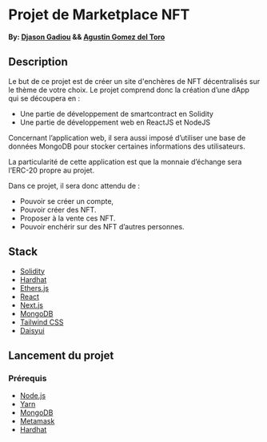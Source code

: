 # Projet de Marketplace NFT
**By: [Djason Gadiou](https://github.com/Magicred-1/) && [Agustin Gomez del Toro](https://github.com/AgustinGomezDelToro)**

## Description
Le but de ce projet est de créer un site d'enchères de NFT décentralisés sur le thème de votre choix.
Le projet comprend donc la création d’une dApp qui se découpera en :
-	Une partie de développement de smartcontract en Solidity
-	Une partie de développement web en ReactJS et NodeJS

Concernant l’application web, il sera aussi imposé d’utiliser une base de données MongoDB pour stocker certaines informations des utilisateurs.

La particularité de cette application est que la monnaie d’échange sera l’ERC-20 propre au projet.

Dans ce projet, il sera donc attendu de :
-	Pouvoir se créer un compte,
-	Pouvoir créer des NFT.
-	Proposer à la vente ces NFT.
-	Pouvoir enchérir sur des NFT d’autres personnes.

## Stack
- [Solidity](https://docs.soliditylang.org/en/v0.8.9/)
- [Hardhat](https://hardhat.org/)
- [Ethers.js](https://docs.ethers.io/v5/)
- [React](https://reactjs.org/)
- [Next.js](https://nextjs.org/)
- [MongoDB](https://www.mongodb.com/)
- [Tailwind CSS](https://tailwindcss.com/)
- [Daisyui](https://daisyui.com/)

## Lancement du projet
### Prérequis
- [Node.js](https://nodejs.org/en/)
- [Yarn](https://yarnpkg.com/)
- [MongoDB](https://www.mongodb.com/)
- [Metamask](https://metamask.io/)
- [Hardhat](https://hardhat.org/)